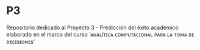 # P3
Repositorio dedicado al Proyecto 3 - Predicción del éxito académico elaborado en el marco del curso 'ᴀɴᴀʟíᴛɪᴄᴀ ᴄᴏᴍᴘᴜᴛᴀᴄɪᴏɴᴀʟ ᴘᴀʀᴀ ʟᴀ ᴛᴏᴍᴀ ᴅᴇ ᴅᴇᴄɪsɪᴏɴᴇs'
